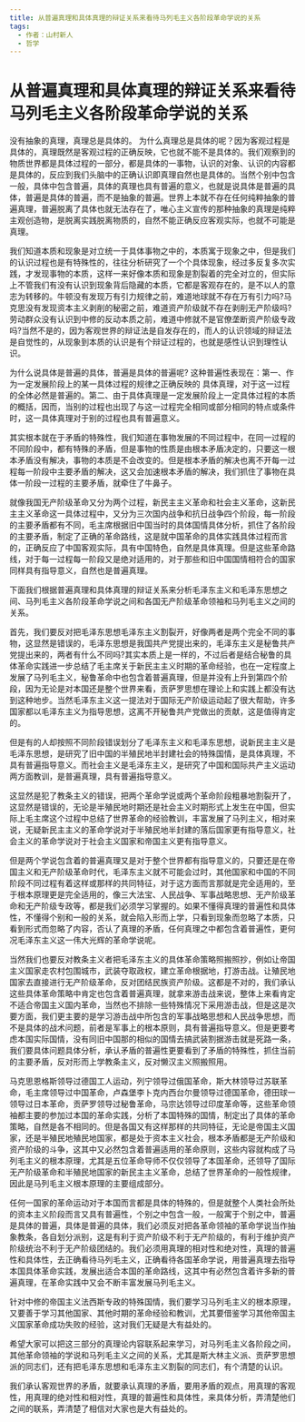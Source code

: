 ```yaml
---
title: 从普遍真理和具体真理的辩证关系来看待马列毛主义各阶段革命学说的关系
tags:
  - 作者：山村新人
  - 哲学
---
```

# 从普遍真理和具体真理的辩证关系来看待马列毛主义各阶段革命学说的关系

没有抽象的真理，真理总是具体的。 为什么真理总是具体的呢？因为客观过程是具体的，真理既然是客观过程的正确反映，它也就不能不是具体的。我们观察到的物质世界都是具体过程的一部分，都是具体的一事物，认识的对象、认识的内容都是具体的，反应到我们头脑中的正确认识即真理自然也是具体的。当然个别中包含一般，具体中包含普遍，具体的真理也具有普遍的意义，也就是说具体是普遍的具体，普遍是具体的普遍，而不是抽象的普遍。世界上本就不存在任何纯粹抽象的普遍真理，普遍脱离了具体也就无法存在了，唯心主义宣传的那种抽象的真理是纯粹主观创造物，是脱离实践脱离物质的，自然不能正确反应客观实际，也就不可能是真理。

我们知道本质和现象是对立统一于具体事物之中的，本质寓于现象之中，但是我们的认识过程也是有特殊性的，往往分析研究了一个个具体现象，经过多反复多次实践，才发现事物的本质，这样一来好像本质和现象是割裂着的完全对立的，但实际上不管我们有没有认识到现象背后隐藏的本质，它都是客观存在的，是不以人的意志为转移的。牛顿没有发现万有引力规律之前，难道地球就不存在万有引力吗?马克思没有发现资本主义剥削的秘密之前，难道资产阶级就不存在剥削无产阶级吗?劳动群众没有认识到中修的反动本质之前，难道中修就不是官僚垄断资产阶级专政吗?当然不是的，因为客观世界的辩证法是自发存在的，而人的认识领域的辩证法是自觉性的，从现象到本质的认识是有个辩证过程的，也就是感性认识到理性认识。

为什么说具体是普遍的具体，普遍是具体的普遍呢?
这种普遍性表现在：第一、作为一定发展阶段上的某一具体过程的规律之正确反映的 具体真理，对于这一过程的全体必然是普遍的。第二、由于具体真理是一定发展阶段上一定具体过程的本质的概括，因而，当别的过程也出现了与这一过程完全相同或部分相同的特点或条件时，这一具体真理对于别的过程也具有普遍意义。

其实根本就在于矛盾的特殊性，我们知道在事物发展的不同过程中，在同一过程的不同阶段中，都有特殊的矛盾，但是事物的性质是由根本矛盾决定的，只要这一根本矛盾没有解决，事物的本质是不会改变的。但是根本矛盾的解决也离不开每一过程每一阶段中主要矛盾的解决，这又会加速根本矛盾的解决，我们抓住了事物在具体一阶段一过程的主要矛盾，就牵住了牛鼻子。

就像我国无产阶级革命又分为两个过程，新民主主义革命和社会主义革命，这新民主主义革命这一具体过程中，又分为三次国内战争和抗日战争四个阶段，每一阶段的主要矛盾都有不同，毛主席根据旧中国当时的具体国情具体分析，抓住了各阶段的主要矛盾，制定了正确的革命路线，这是就中国革命的具体实践具体过程而言的，正确反应了中国客观实际，具有中国特色，自然是具体真理。但是这些革命路线，对于每一过程每一阶段又是绝对适用的，对于那些和旧中国国情相符合的国家同样具有指导意义，自然也是普遍真理。

下面我们根据普遍真理和具体真理的辩证关系来分析毛泽东主义和毛泽东思想之间、马列毛主义各阶段革命学说之间和各国无产阶级革命领袖和马列毛主义之间的关系。

首先，我们要反对把毛泽东思想毛泽东主义割裂开，好像两者是两个完全不同的事物，这显然是错误的，毛泽东思想是我国共产党提出来的，毛泽东主义是秘鲁共产党提出来的，两者有什么不同吗?其实本质上是一样的，不过后者是结合秘鲁的具体革命实践进一步总结了毛主席关于新民主主义时期的革命经验，也在一定程度上发展了马列毛主义，秘鲁革命中也包含着普遍真理，但是并没有上升到第四个阶段，因为无论是对本国还是整个世界来看，贡萨罗思想在理论上和实践上都没有达到这种地步。当然毛泽东主义这一提法对于国际无产阶级运动起了很大帮助，许多国家都以毛泽东主义为指导思想，这离不开秘鲁共产党做出的贡献，这是值得肯定的。

但是有的人却按照不同阶段错误划分了毛泽东主义和毛泽东思想，说新民主主义是毛泽东思想，是研究了旧中国的半殖民地半封建社会的特殊国情，是具体真理，不具有普遍指导意义。而社会主义是毛泽东主义，是研究了中国和国际共产主义运动两方面教训，是普遍真理，具有普遍指导意义。

这显然是犯了教条主义的错误，把两个革命学说或两个革命阶段粗暴地割裂开了，这显然是错误的，无论是半殖民地时期还是社会主义时期形式上发生在中国，但实际上毛主席这个过程中总结了世界革命的经验教训，丰富发展了马列主义，相对来说，无疑新民主主义的革命学说对于半殖民地半封建的落后国家更有指导意义，社会主义的革命学说对于社会主义国家和帝国主义更有指导意义。

但是两个学说包含着的普遍真理又是对于整个世界都有指导意义的，只要还是在帝国主义和无产阶级革命时代，毛泽东主义就不可能会过时，其他国家和中国的不同阶段不同过程有着这样或那样的共同特征，对于这方面而言那就是完全适用的，至于根本原理更是完全适用的，像三大法宝、人民战争、军事战略思想、无产阶级革命和无产阶级专政等，都是我们必须学习掌握的。如果不懂得真理的普遍性和具体性，不懂得个别和一般的关系，就会陷入形而上学，只看到现象而忽略了本质，只看到形式而忽略了内容，否认了真理的矛盾，任何真理之中都包含着普遍性，更何况毛泽东主义这一伟大光辉的革命学说呢。

当然我们也要反对教条主义者把毛泽东主义的具体革命策略照搬照抄，例如让帝国主义国家走农村包围城市，武装夺取政权，建立革命根据地，打游击战。让殖民地国家去直接进行无产阶级革命，反对团结民族资产阶级。这都是不对的，我们承认这些具体革命策略中肯定也包含着普遍真理，就拿来游击战来说，整体上来看肯定不适合帝国主义国内革命，当然也不排除一些特殊情况下采用游击战，但是这是次要方面，我们更主要的是学习游击战中所包含的军事战略思想和人民战争思想，而不是具体的战术问题，前者是军事上的根本原则，具有普遍指导意义。但是更要考虑本国实际国情，没有同旧中国那的相似的国情去搞武装割据游击就是死路一条，我们要具体问题具体分析，承认矛盾的普遍性更要看到了矛盾的特殊性，抓住当前的主要矛盾，反对形而上学教条主义，反对懒汉主义照搬照用。

马克思恩格斯领导过德国工人运动，列宁领导过俄国革命，斯大林领导过苏联革命，毛主席领导过中国革命，卢森堡李卜克内西台尔曼领导过德国革命，德田球一领导过日本革命，贡萨罗领导过秘鲁革命，马宗达领导过印度革命等，这些革命领袖都主要的参加过本国的革命实践，分析了本国特殊的国情，制定出了具体的革命策略，自然是各不相同的。但是各国又有这样那样的共同特征，无论是帝国主义国家，还是半殖民地殖民地国家，都是处于资本主义社会，根本矛盾都是无产阶级和资产阶级的斗争，这其中又必然包含着普遍适用的革命原则，这些内容就构成了马列毛主义的根本原理，尤其是五位革命导师不仅仅领导了本国革命，还领导了国际无产阶级革命和半殖民地国家的新民主主义革命，总结了世界革命的一般性规律，因此是马列毛主义根本原理的主要组成部分。

任何一国家的革命运动对于本国而言都是具体的特殊的，但是就整个人类社会所处的资本主义阶段而言又具有普遍性，个别之中包含一般，一般寓于个别之中，普遍是具体的普遍，具体是普遍的具体，我们必须反对把各革命领袖的革命学说当作抽象教条，各自划分派别，这是有利于资产阶级不利于无产阶级的，有利于维护资产阶级统治不利于无产阶级团结的。我们必须用真理的相对性和绝对性，真理的普遍性和具体性，去正确看待马列毛主义，正确看待各国革命学说，用普遍真理去指导本国具体革命实践，发展出适合本国的革命路线，这其中有必然包含着许多新的普遍真理，在革命实践中又会不断丰富发展马列毛主义。

针对中修的帝国主义法西斯专政的特殊国情，我们要学习马列毛主义的根本原理，又要善于学习其他国家、其他时期的革命经验和教训，尤其要借鉴学习其他帝国主义国家革命成功失败的经验，这对我们无疑是大有益处的。

希望大家可以把这三部分的真理论内容联系起来学习，对马列毛主义各阶段之间，其他革命领袖的学说和马列毛主义之间的关系，尤其是斯大林主义派、贡萨罗思想派的同志们，还有把毛泽东思想和毛泽东主义割裂的同志们，有个清楚的认识。

我们承认客观世界的矛盾，就要承认真理的矛盾，要用矛盾的观点，用真理的客观性，用真理的绝对性和相对性，真理的普遍性和具体性，来具体分析，弄清楚他们之间的联系，弄清楚了相信对大家也是大有益处的。

